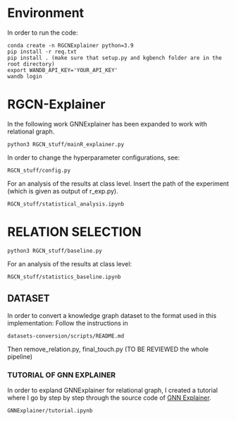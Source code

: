 # Environment
In order to run the code:
```
conda create -n RGCNExplainer python=3.9
pip install -r req.txt
pip install . (make sure that setup.py and kgbench folder are in the root directory)
export WANDB_API_KEY='YOUR_API_KEY'
wandb login
```


# RGCN-Explainer
In the following work GNNExplainer has been expanded to work with relational graph. 

```
python3 RGCN_stuff/mainR_explainer.py
```

In order to change the hyperparameter configurations, see:
```
RGCN_stuff/config.py
```

For an analysis of the results at class level. 
Insert the path of the experiment (which is given as output of r_exp.py).

```
RGCN_stuff/statistical_analysis.ipynb
```
# RELATION SELECTION
```
python3 RGCN_stuff/baseline.py
```
For an analysis of the results at class level:
```
RGCN_stuff/statistics_baseline.ipynb
```

## DATASET
In order to convert a knowledge graph dataset to the format used in this implementation:
Follow the instructions in 
```
datasets-conversion/scripts/README.md
```
Then remove_relation.py, final_touch.py (TO BE REVIEWED the whole pipeline)
### TUTORIAL OF GNN EXPLAINER
In order to expland GNNExplainer for relational graph, I created a tutorial where I go by step by step through the source code of 
[GNN Explainer](https://arxiv.org/abs/1903.03894).

```
GNNExplainer/tutorial.ipynb
```





